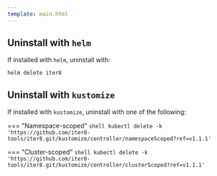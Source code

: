 ```yaml
---
template: main.html
---
```


## Uninstall with `helm`

If installed with `helm`, uninstall with:

```shell
helm delete iter8
```

## Uninstall with `kustomize`

If installed with `kustomize`, uninstall with one of the following:

=== "Namespace-scoped"
    ```shell
    kubectl delete -k 'https://github.com/iter8-tools/iter8.git/kustomize/controller/namespaceScoped?ref=v1.1.1'
    ```

=== "Cluster-scoped"
    ```shell
    kubectl delete -k 'https://github.com/iter8-tools/iter8.git/kustomize/controller/clusterScoped?ref=v1.1.1'
    ```
